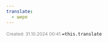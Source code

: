 ```yaml
---
translate:
  - шире
---
```

<span style="font-size:12px; color:#888888;">Created: 31.10.2024 00:41</span>
 `=this.translate`